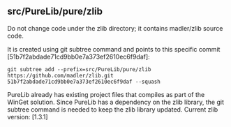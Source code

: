 ## src/PureLib/pure/zlib

Do not change code under the zlib directory; it contains madler/zlib source code. 

It is created using git subtree command and points to this specific commit [51b7f2abdade71cd9bb0e7a373ef2610ec6f9daf]:

    git subtree add --prefix=src/PureLib/pure/zlib https://github.com/madler/zlib.git 51b7f2abdade71cd9bb0e7a373ef2610ec6f9daf --squash

PureLib already has existing project files that compiles as part of the WinGet solution. Since PureLib has a dependency on the zlib library, the git subtree command is needed to keep the zlib library updated. Current zlib version: [1.3.1]